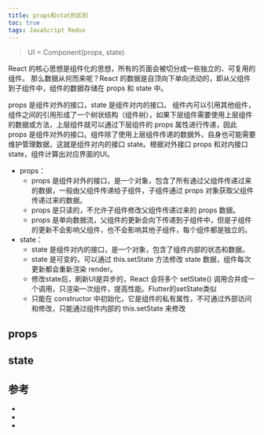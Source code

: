 ```yaml
---
title: props和stat的区别
toc: true
tags: JavaScript Redux
---
```


> UI = Component(props, state)

React 的核心思想是组件化的思想，所有的页面会被切分成一些独立的、可复用的组件。
那么数据从何而来呢？React 的数据是自顶向下单向流动的，即从父组件到子组件中，组件的数据存储在 props 和 state 中。

props 是组件对外的接口，state 是组件对内的接口。 组件内可以引用其他组件，组件之间的引用形成了一个树状结构（组件树），如果下层组件需要使用上层组件的数据或方法，上层组件就可以通过下层组件的 props 属性进行传递，因此 props 是组件对外的接口。组件除了使用上层组件传递的数据外，自身也可能需要维护管理数据，这就是组件对内的接口 state。根据对外接口 props 和对内接口 state，组件计算出对应界面的UI。

- props：
  - props 是组件对外的接口，是一个对象，包含了所有通过父组件传递过来的数据，一般由父组件传递给子组件，子组件通过 props 对象获取父组件传递过来的数据。
  - props 是只读的，不允许子组件修改父组件传递过来的 props 数据。
  - props 是单向数据流，父组件的更新会向下传递到子组件中，但是子组件的更新不会影响父组件，也不会影响其他子组件，每个组件都是独立的。
- state：
  - state 是组件对内的接口，是一个对象，包含了组件内部的状态和数据。
  - state 是可变的，可以通过 this.setState 方法修改 state 数据，组件每次更新都会重新渲染 render。
  - 修改state后，刷新UI是异步的，React 会将多个 setState() 调用合并成一个调用，只渲染一次组件，提高性能。Flutter的setState类似
  - 只能在 constructor 中初始化，它是组件的私有属性，不可通过外部访问和修改，只能通过组件内部的 this.setState 来修改

## props

## state

## 参考

- []()
- []()
- []()